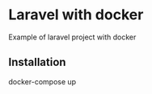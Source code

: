 
# Laravel with docker

Example of laravel project with docker

## Installation

docker-compose up

